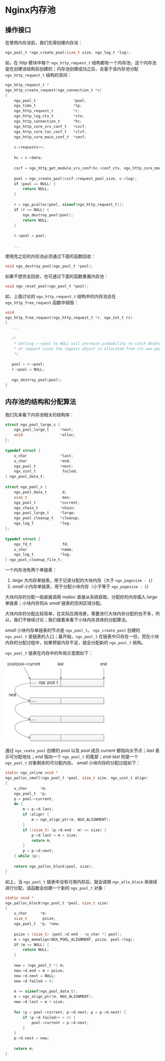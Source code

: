 # Nginx内存池

## 操作接口

在使用内存池前，我们先得创建内存池：
``` c
ngx_pool_t *ngx_create_pool(size_t size, ngx_log_t *log);
```

如，在 *http* 模块中每个 `ngx_http_request_t`  结构都有一个内存池，这个内存池是在创建该结构前创建的；内存池创建成功之后，会基于该内存池分配 `ngx_http_request_t`  结构的空间：
``` c
ngx_http_request_t *
ngx_http_create_request(ngx_connection_t *c)
{
    ngx_pool_t                 *pool;
    ngx_time_t                 *tp;
    ngx_http_request_t         *r;
    ngx_http_log_ctx_t         *ctx;
    ngx_http_connection_t      *hc;
    ngx_http_core_srv_conf_t   *cscf;
    ngx_http_core_loc_conf_t   *clcf;
    ngx_http_core_main_conf_t  *cmcf;

    c->requests++;

    hc = c->data;

    cscf = ngx_http_get_module_srv_conf(hc->conf_ctx, ngx_http_core_module);

    pool = ngx_create_pool(cscf->request_pool_size, c->log);
    if (pool == NULL) {
        return NULL;
    }

    r = ngx_pcalloc(pool, sizeof(ngx_http_request_t));
    if (r == NULL) {
        ngx_destroy_pool(pool);
        return NULL;
    }

    r->pool = pool;

    ...
```

使用完之后的内存池必须通过下面的函数回收：
``` c
void ngx_destroy_pool(ngx_pool_t *pool);
```
如果不想完全回收，也可通过下面的函数重置内存池：
``` c
void ngx_reset_pool(ngx_pool_t *pool);
```

如，上面讨论的 `ngx_http_request_t` 结构中的内存池会在 `ngx_http_free_request` 函数中销毁：
 ``` c
void
ngx_http_free_request(ngx_http_request_t *r, ngx_int_t rc)
{
    ...

    /*
     * Setting r->pool to NULL will increase probability to catch double close
     * of request since the request object is allocated from its own pool.
     */

    pool = r->pool;
    r->pool = NULL;

    ngx_destroy_pool(pool);
}
```

## 内存池的结构和分配算法
我们先来看下内存池相关的结构体：
``` c
struct ngx_pool_large_s {
    ngx_pool_large_t     *next;
    void                 *alloc;
};

typedef struct {
    u_char               *last;
    u_char               *end;
    ngx_pool_t           *next;
    ngx_uint_t            failed;
} ngx_pool_data_t;

struct ngx_pool_s {
    ngx_pool_data_t       d;
    size_t                max;
    ngx_pool_t           *current;
    ngx_chain_t          *chain;
    ngx_pool_large_t     *large;
    ngx_pool_cleanup_t   *cleanup;
    ngx_log_t            *log;
};

typedef struct {
    ngx_fd_t              fd;
    u_char               *name;
    ngx_log_t            *log;
} ngx_pool_cleanup_file_t;
```

一个内存池有两个单链表：
  1. *large* 大内存单链表，用于记录分配的大块内存（大于 `ngx_pagesize - 1`）
  2. *small* 小内存单链表，用于分配小块内存（小于等于 `ngx_pagesize - 1`）

大块内存的分配一般直接调用 *malloc* 直接从系统获取，分配好的内存插入 *large* 单链表；小块内存则从 *small* 链表的空闲区域分配。

大块内存的分配比较简单，在实际应用场景，需要进行大块内存分配的也不多，所以，我们不继续讨论；我们接着来看下小块内存具体的分配算法。

*small* 小块内存单链表的节点是 `ngx_pool_t`。
`ngx_create_pool` 创建的 `ngx_pool_t`  是链表的入口；最开始，`ngx_pool_t` 在链表中只存在一份，而在小块内存的分配过程中，如果预留内存不足，就会分配新的 `ngx_pool_t` 结构。

`ngx_pool_t` 链表在内存中的布局示意图如下：

![链表结构](nginx/core/_images/nginx_mempool_link.png)

通过 `ngx_ceate_pool` 创建的 *pool* 以及 *pool* 成员 *current* 都指向头节点；*last* 表示可分配地址；*end* 指向一个 `ngx_pool_t` 的尾部；*end-last* 则是一个 `ngx_pool_t` 对象剩余的可分配内存。
*small* 小块内存的分配过程如下：
``` c
static ngx_inline void *
ngx_palloc_small(ngx_pool_t *pool, size_t size, ngx_uint_t align)
{
    u_char      *m;
    ngx_pool_t  *p;
    p = pool->current;
    do {
        m = p->d.last;
        if (align) {
            m = ngx_align_ptr(m, NGX_ALIGNMENT);
        }
        if ((size_t) (p->d.end - m) >= size) {
            p->d.last = m + size;
            return m;
        }
        p = p->d.next;
    } while (p);

    return ngx_palloc_block(pool, size);
}
```

如上，当 `ngx_pool_t` 链表中没有可用内存后，就会调用 `ngx_allo_block` 来继续进行分配，该函数会创建一个新的 `ngx_pool_t` 对象：
``` c
static void *
ngx_palloc_block(ngx_pool_t *pool, size_t size)
{
    u_char      *m;
    size_t       psize;
    ngx_pool_t  *p, *new;

    psize = (size_t) (pool->d.end - (u_char *) pool);
    m = ngx_memalign(NGX_POOL_ALIGNMENT, psize, pool->log);
    if (m == NULL) {
        return NULL;
    }

    new = (ngx_pool_t *) m;
    new->d.end = m + psize;
    new->d.next = NULL;
    new->d.failed = 0;

    m += sizeof(ngx_pool_data_t);
    m = ngx_align_ptr(m, NGX_ALIGNMENT);
    new->d.last = m + size;

    for (p = pool->current; p->d.next; p = p->d.next) {
        if (p->d.failed++ > 4) {
            pool->current = p->d.next;
        }
    }
    p->d.next = new;

    return m;
}
```

